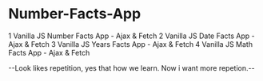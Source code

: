 # Number-Facts-App
1 Vanilla JS Number Facts App - Ajax &amp; Fetch
2 Vanilla JS Date Facts App - Ajax &amp; Fetch
3 Vanilla JS Years Facts App - Ajax &amp; Fetch
4 Vanilla JS Math Facts App - Ajax &amp; Fetch

--Look likes repetition, yes that how we learn. Now i want more repetion.--
